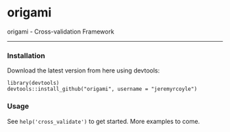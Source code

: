 origami
=======

origami - Cross-validation Framework

--------------------------

### Installation

Download the latest version from here using devtools:

```
library(devtools)
devtools::install_github("origami", username = "jeremyrcoyle")
```

### Usage

See `help('cross_validate')` to get started. More examples to come.
